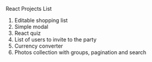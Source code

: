 React Projects List

1. Editable shopping list
2. Simple modal
3. React quiz
4. List of users to invite to the party
5. Currency converter
6. Photos collection with groups, pagination and search

